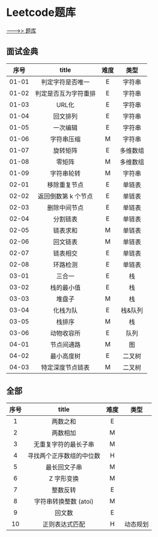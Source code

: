 # Leetcode题库


[--->> 题库](https://leetcode-cn.com/problemset/all/)


## 面试金典

序号 | title | 难度 | 类型
:-: | :-: | :-: | :-:
01-01 | 判定字符是否唯一 | E | 字符串
01-02 | 判定是否互为字符重排   | E | 字符串
01-03 | URL化  | E | 字符串
01-04 | 回文排列   | E | 字符串
01-05 | 一次编辑   | E | 字符串
01-06 | 字符串压缩   | M | 字符串
01-07 | 旋转矩阵   | E | 多维数组
01-08 | 零矩阵   | M | 多维数组
01-09 | 字符串轮转   | M | 字符串
02-01 | 移除重复节点   | E | 单链表
02-02 | 返回倒数第 k 个节点   | E | 单链表
02-03 | 删除中间节点   | E | 单链表
02-04 | 分割链表   | E | 单链表
02-05 | 链表求和  | M | 单链表
02-06 | 回文链表   | M | 单链表
02-07 | 链表相交   | E | 单链表
02-08 | 环路检测   | E | 单链表
03-01 | 三合一 | E | 栈
03-02 | 栈的最小值   | E | 栈
03-03 | 堆盘子   | M | 栈
03-04 | 化栈为队   | E | 栈&队列
03-05 | 栈排序   | M | 栈
03-06 | 动物收容所   | E | 队列
04-01 | 节点间通路  | M | 图
04-02 | 最小高度树  | E | 二叉树
04-03 | 特定深度节点链表  | M | 二叉树



## 全部
序号 | title | 难度 | 类型
:-: | :-: | :-: | :-:
1 | 两数之和  | E | 
2 | 两数相加   | M | 
3 | 无重复字符的最长子串 | M | 
4 | 寻找两个正序数组的中位数 | H | 
5 | 最长回文子串| M | 
6 | Z 字形变换 | M | 
7 | 整数反转 | E | 
8 | 字符串转换整数 (atoi)  | M | 
9 | 回文数 | E |
10 | 正则表达式匹配 | H | 动态规划

